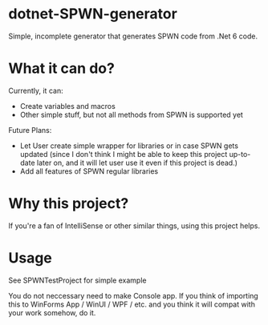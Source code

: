 # dotnet-SPWN-generator

Simple, incomplete generator that generates SPWN code from .Net 6 code.

# What it can do?
Currently, it can:
* Create variables and macros
* Other simple stuff, but not all methods from SPWN is supported yet

Future Plans:
* Let User create simple wrapper for libraries or in case SPWN gets updated (since I don't think I might be able to keep this project up-to-date later on, and it will let user use it even if this project is dead.)
* Add all features of SPWN regular libraries

# Why this project?

If you're a fan of IntelliSense or other similar things, using this project helps.

# Usage
See SPWNTestProject for simple example

 You do not neccessary need to make Console app. If you think of importing this to WinForms App / WinUI / WPF / etc. and you think it will compat with your work somehow, do it.
